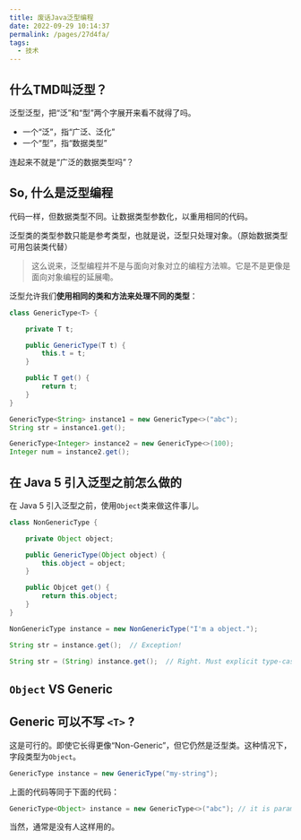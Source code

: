 ```yaml
---
title: 废话Java泛型编程
date: 2022-09-29 10:14:37
permalink: /pages/27d4fa/
tags:
  - 技术
---
```

## 什么TMD叫泛型？

泛型泛型，把“泛”和“型”两个字展开来看不就得了吗。

- 一个“泛”，指“广泛、泛化”
- 一个“型”，指“数据类型”

连起来不就是“广泛的数据类型吗”？

## So, 什么是泛型编程

代码一样，但数据类型不同。让数据类型参数化，以重用相同的代码。

泛型类的类型参数只能是参考类型，也就是说，泛型只处理对象。（原始数据类型可用包装类代替）

> 这么说来，泛型编程并不是与面向对象对立的编程方法嘛。它是不是更像是面向对象编程的延展嘞。

泛型允许我们**使用相同的类和方法来处理不同的类型**：

```java
class GenericType<T> { 

    private T t;

    public GenericType(T t) {
        this.t = t;
    }

    public T get() {
        return t;
    }
}
```

```java
GenericType<String> instance1 = new GenericType<>("abc");
String str = instance1.get();

GenericType<Integer> instance2 = new GenericType<>(100);
Integer num = instance2.get();
```

## 在 Java 5 引入泛型之前怎么做的

在 Java 5 引入泛型之前，使用`Object`类来做这件事儿。

```java
class NonGenericType { 

    private Object object;

    public GenericType(Object object) {
        this.object = object;
    }

    public Objcet get() {
        return this.object;
    }
}
```

```java
NonGenericType instance = new NonGenericType("I'm a object.");

String str = instance.get();  // Exception!

String str = (String) instance.get();  // Right. Must explicit type-casting
```



## `Object` VS Generic

## Generic 可以不写 `<T>` ?

这是可行的。即使它长得更像“Non-Generic”，但它仍然是泛型类。这种情况下，字段类型为`Object`。

```java
GenericType instance = new GenericType("my-string");
```

上面的代码等同于下面的代码：

```java
GenericType<Object> instance = new GenericType<>("abc"); // it is parameterized with Object
```

当然，通常是没有人这样用的。
